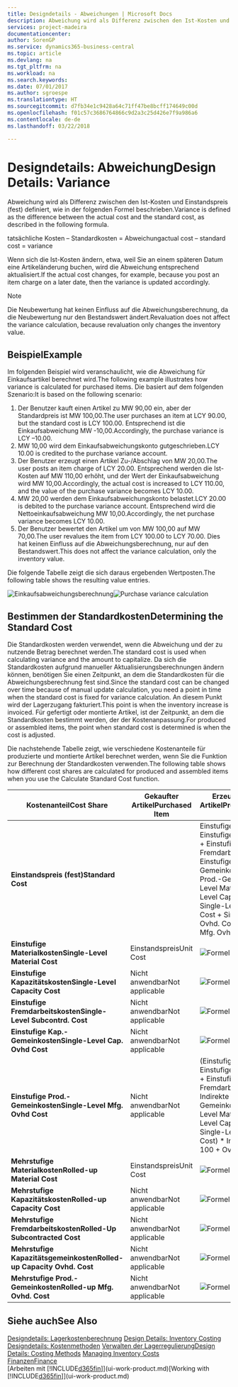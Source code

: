 ```yaml
---
title: Designdetails - Abweichungen | Microsoft Docs
description: Abweichung wird als Differenz zwischen den Ist-Kosten und Einstandspreis (fest) definiert, wie in der folgenden Formel beschrieben.
services: project-madeira
documentationcenter: 
author: SorenGP
ms.service: dynamics365-business-central
ms.topic: article
ms.devlang: na
ms.tgt_pltfrm: na
ms.workload: na
ms.search.keywords: 
ms.date: 07/01/2017
ms.author: sgroespe
ms.translationtype: HT
ms.sourcegitcommit: d7fb34e1c9428a64c71ff47be8bcff174649c00d
ms.openlocfilehash: f01c57c3686764866c9d2a3c25d426e7f9a986a6
ms.contentlocale: de-de
ms.lasthandoff: 03/22/2018

---
```

# <a name="design-details-variance"></a><span data-ttu-id="cb5cb-103">Designdetails: Abweichung</span><span class="sxs-lookup"><span data-stu-id="cb5cb-103">Design Details: Variance</span></span>
<span data-ttu-id="cb5cb-104">Abweichung wird als Differenz zwischen den Ist-Kosten und Einstandspreis (fest) definiert, wie in der folgenden Formel beschrieben.</span><span class="sxs-lookup"><span data-stu-id="cb5cb-104">Variance is defined as the difference between the actual cost and the standard cost, as described in the following formula.</span></span>  

 <span data-ttu-id="cb5cb-105">tatsächliche Kosten – Standardkosten = Abweichung</span><span class="sxs-lookup"><span data-stu-id="cb5cb-105">actual cost – standard cost = variance</span></span>  

 <span data-ttu-id="cb5cb-106">Wenn sich die Ist-Kosten ändern, etwa, weil Sie an einem späteren Datum eine Artikeländerung buchen, wird die Abweichung entsprechend aktualisiert.</span><span class="sxs-lookup"><span data-stu-id="cb5cb-106">If the actual cost changes, for example, because you post an item charge on a later date, then the variance is updated accordingly.</span></span>  

> [!NOTE]  
>  <span data-ttu-id="cb5cb-107">Die Neubewertung hat keinen Einfluss auf die Abweichungsberechnung, da die Neubewertung nur den Bestandswert ändert.</span><span class="sxs-lookup"><span data-stu-id="cb5cb-107">Revaluation does not affect the variance calculation, because revaluation only changes the inventory value.</span></span>  

## <a name="example"></a><span data-ttu-id="cb5cb-108">Beispiel</span><span class="sxs-lookup"><span data-stu-id="cb5cb-108">Example</span></span>  
 <span data-ttu-id="cb5cb-109">Im folgenden Beispiel wird veranschaulicht, wie die Abweichung für Einkaufsartikel berechnet wird.</span><span class="sxs-lookup"><span data-stu-id="cb5cb-109">The following example illustrates how variance is calculated for purchased items.</span></span> <span data-ttu-id="cb5cb-110">Die basiert auf dem folgenden Szenario:</span><span class="sxs-lookup"><span data-stu-id="cb5cb-110">It is based on the following scenario:</span></span>  

1.  <span data-ttu-id="cb5cb-111">Der Benutzer kauft einen Artikel zu MW 90,00 ein, aber der Standardpreis ist MW 100,00.</span><span class="sxs-lookup"><span data-stu-id="cb5cb-111">The user purchases an item at LCY 90.00, but the standard cost is LCY 100.00.</span></span> <span data-ttu-id="cb5cb-112">Entsprechend ist die Einkaufsabweichung MW -10,00.</span><span class="sxs-lookup"><span data-stu-id="cb5cb-112">Accordingly, the purchase variance is LCY –10.00.</span></span>  
2.  <span data-ttu-id="cb5cb-113">MW 10,00 wird dem Einkaufsabweichungskonto gutgeschrieben.</span><span class="sxs-lookup"><span data-stu-id="cb5cb-113">LCY 10.00 is credited to the purchase variance account.</span></span>  
3.  <span data-ttu-id="cb5cb-114">Der Benutzer erzeugt einen Artikel Zu-/Abschlag von MW 20,00.</span><span class="sxs-lookup"><span data-stu-id="cb5cb-114">The user posts an item charge of LCY 20.00.</span></span> <span data-ttu-id="cb5cb-115">Entsprechend werden die Ist-Kosten auf MW 110,00 erhöht, und der Wert der Einkaufsabweichung wird MW 10,00.</span><span class="sxs-lookup"><span data-stu-id="cb5cb-115">Accordingly, the actual cost is increased to LCY 110.00, and the value of the purchase variance becomes LCY 10.00.</span></span>  
4.  <span data-ttu-id="cb5cb-116">MW 20,00 werden dem Einkaufsabweichungskonto belastet.</span><span class="sxs-lookup"><span data-stu-id="cb5cb-116">LCY 20.00 is debited to the purchase variance account.</span></span> <span data-ttu-id="cb5cb-117">Entsprechend wird die Nettoeinkaufsabweichung MW 10,00.</span><span class="sxs-lookup"><span data-stu-id="cb5cb-117">Accordingly, the net purchase variance becomes LCY 10.00.</span></span>  
5.  <span data-ttu-id="cb5cb-118">Der Benutzer bewertet den Artikel um von MW 100,00 auf MW 70,00.</span><span class="sxs-lookup"><span data-stu-id="cb5cb-118">The user revalues the item from LCY 100.00 to LCY 70.00.</span></span> <span data-ttu-id="cb5cb-119">Dies hat keinen Einfluss auf die Abweichungsberechnung, nur auf den Bestandswert.</span><span class="sxs-lookup"><span data-stu-id="cb5cb-119">This does not affect the variance calculation, only the inventory value.</span></span>  

 <span data-ttu-id="cb5cb-120">Die folgende Tabelle zeigt die sich daraus ergebenden Wertposten.</span><span class="sxs-lookup"><span data-stu-id="cb5cb-120">The following table shows the resulting value entries.</span></span>  

 <span data-ttu-id="cb5cb-121">![Einkaufsabweichungsberechnung](media/design_details_inventory_costing_11_purchase_variance.png "design_details_inventory_costing_11_purchase_variance")</span><span class="sxs-lookup"><span data-stu-id="cb5cb-121">![Purchase variance calculation](media/design_details_inventory_costing_11_purchase_variance.png "design_details_inventory_costing_11_purchase_variance")</span></span>  

## <a name="determining-the-standard-cost"></a><span data-ttu-id="cb5cb-122">Bestimmen der Standardkosten</span><span class="sxs-lookup"><span data-stu-id="cb5cb-122">Determining the Standard Cost</span></span>  
 <span data-ttu-id="cb5cb-123">Die Standardkosten werden verwendet, wenn die Abweichung und der zu nutzende Betrag berechnet werden.</span><span class="sxs-lookup"><span data-stu-id="cb5cb-123">The standard cost is used when calculating variance and the amount to capitalize.</span></span> <span data-ttu-id="cb5cb-124">Da sich die Standardkosten aufgrund manueller Aktualisierungsberechnungen ändern können, benötigen Sie einen Zeitpunkt, an dem die Standardkosten für die Abweichungsberechnung fest sind.</span><span class="sxs-lookup"><span data-stu-id="cb5cb-124">Since the standard cost can be changed over time because of manual update calculation, you need a point in time when the standard cost is fixed for variance calculation.</span></span> <span data-ttu-id="cb5cb-125">An diesem Punkt wird der Lagerzugang fakturiert.</span><span class="sxs-lookup"><span data-stu-id="cb5cb-125">This point is when the inventory increase is invoiced.</span></span> <span data-ttu-id="cb5cb-126">Für gefertigt oder montierte Artikel, ist der Zeitpunkt, an dem die Standardkosten bestimmt werden, der der Kostenanpassung.</span><span class="sxs-lookup"><span data-stu-id="cb5cb-126">For produced or assembled items, the point when standard cost is determined is when the cost is adjusted.</span></span>  

 <span data-ttu-id="cb5cb-127">Die nachstehende Tabelle zeigt, wie verschiedene Kostenanteile für produzierte und montierte Artikel berechnet werden, wenn Sie die Funktion zur Berechnung der Standardkosten verwenden.</span><span class="sxs-lookup"><span data-stu-id="cb5cb-127">The following table shows how different cost shares are calculated for produced and assembled items when you use the Calculate Standard Cost function.</span></span>  

|<span data-ttu-id="cb5cb-128">Kostenanteil</span><span class="sxs-lookup"><span data-stu-id="cb5cb-128">Cost Share</span></span>|<span data-ttu-id="cb5cb-129">Gekaufter Artikel</span><span class="sxs-lookup"><span data-stu-id="cb5cb-129">Purchased Item</span></span>|<span data-ttu-id="cb5cb-130">Erzeugter/Montierter Artikel</span><span class="sxs-lookup"><span data-stu-id="cb5cb-130">Produced/Assembled Item</span></span>|  
|----------------|--------------------|------------------------------|  
|<span data-ttu-id="cb5cb-131">**Einstandspreis (fest)**</span><span class="sxs-lookup"><span data-stu-id="cb5cb-131">**Standard Cost**</span></span>||<span data-ttu-id="cb5cb-132">Einstufige Materialkosten + Einstufige Kapazitätskosten + Einstufige Fremdarbeitskosten + Einstufige Kap.-Gemeinkosten + Einstufige Prod.-Gemeinkosten</span><span class="sxs-lookup"><span data-stu-id="cb5cb-132">Single-Level Material Cost + Single-Level Capacity Cost + Single-Level Subcontrd. Cost + Single-Level Cap. Ovhd. Cost + Single-Level Mfg. Ovhd. Cost</span></span>|  
|<span data-ttu-id="cb5cb-133">**Einstufige Materialkosten**</span><span class="sxs-lookup"><span data-stu-id="cb5cb-133">**Single-Level Material Cost**</span></span>|<span data-ttu-id="cb5cb-134">Einstandspreis</span><span class="sxs-lookup"><span data-stu-id="cb5cb-134">Unit Cost</span></span>|<span data-ttu-id="cb5cb-135">![Formel 1](media/design_details_inventory_costing_11_equation_1.png "design_details_inventory_costing_11_equation_1")</span><span class="sxs-lookup"><span data-stu-id="cb5cb-135">![Equation 1](media/design_details_inventory_costing_11_equation_1.png "design_details_inventory_costing_11_equation_1")</span></span>|  
|<span data-ttu-id="cb5cb-136">**Einstufige Kapazitätskosten**</span><span class="sxs-lookup"><span data-stu-id="cb5cb-136">**Single-Level Capacity Cost**</span></span>|<span data-ttu-id="cb5cb-137">Nicht anwendbar</span><span class="sxs-lookup"><span data-stu-id="cb5cb-137">Not applicable</span></span>|<span data-ttu-id="cb5cb-138">![Formel 2](media/design_details_inventory_costing_11_equation_2.png "design_details_inventory_costing_11_equation_2")</span><span class="sxs-lookup"><span data-stu-id="cb5cb-138">![Equation 2](media/design_details_inventory_costing_11_equation_2.png "design_details_inventory_costing_11_equation_2")</span></span>|  
|<span data-ttu-id="cb5cb-139">**Einstufige Fremdarbeitskosten**</span><span class="sxs-lookup"><span data-stu-id="cb5cb-139">**Single-Level Subcontrd. Cost**</span></span>|<span data-ttu-id="cb5cb-140">Nicht anwendbar</span><span class="sxs-lookup"><span data-stu-id="cb5cb-140">Not applicable</span></span>|<span data-ttu-id="cb5cb-141">![Formel 3](media/design_details_inventory_costing_11_equation_3.png "design_details_inventory_costing_11_equation_3")</span><span class="sxs-lookup"><span data-stu-id="cb5cb-141">![Equation 3](media/design_details_inventory_costing_11_equation_3.png "design_details_inventory_costing_11_equation_3")</span></span>|  
|<span data-ttu-id="cb5cb-142">**Einstufige Kap.-Gemeinkosten**</span><span class="sxs-lookup"><span data-stu-id="cb5cb-142">**Single-Level Cap. Ovhd Cost**</span></span>|<span data-ttu-id="cb5cb-143">Nicht anwendbar</span><span class="sxs-lookup"><span data-stu-id="cb5cb-143">Not applicable</span></span>|<span data-ttu-id="cb5cb-144">![Formel 4](media/design_details_inventory_costing_11_equation_4.png "design_details_inventory_costing_11_equation_4")</span><span class="sxs-lookup"><span data-stu-id="cb5cb-144">![Equation 4](media/design_details_inventory_costing_11_equation_4.png "design_details_inventory_costing_11_equation_4")</span></span>|  
|<span data-ttu-id="cb5cb-145">**Einstufige Prod.-Gemeinkosten**</span><span class="sxs-lookup"><span data-stu-id="cb5cb-145">**Single-Level Mfg. Ovhd Cost**</span></span>|<span data-ttu-id="cb5cb-146">Nicht anwendbar</span><span class="sxs-lookup"><span data-stu-id="cb5cb-146">Not applicable</span></span>|<span data-ttu-id="cb5cb-147">(Einstufige Materialkosten + Einstufige Kapazitätskosten + Einstufige Fremdarbeitskosten) \* Indirekte Kosten %/100 + Gemeinkostensatz</span><span class="sxs-lookup"><span data-stu-id="cb5cb-147">(Single-Level Material Cost + Single-Level Capacity Cost + Single-Level Subcontrd. Cost) \* Indirect Cost % / 100 + Overhead Rate</span></span>|  
|<span data-ttu-id="cb5cb-148">**Mehrstufige Materialkosten**</span><span class="sxs-lookup"><span data-stu-id="cb5cb-148">**Rolled-up Material Cost**</span></span>|<span data-ttu-id="cb5cb-149">Einstandspreis</span><span class="sxs-lookup"><span data-stu-id="cb5cb-149">Unit Cost</span></span>|<span data-ttu-id="cb5cb-150">![Formel 5](media/design_details_inventory_costing_11_equation_5.png "design_details_inventory_costing_11_equation_5")</span><span class="sxs-lookup"><span data-stu-id="cb5cb-150">![Equation 5](media/design_details_inventory_costing_11_equation_5.png "design_details_inventory_costing_11_equation_5")</span></span>|  
|<span data-ttu-id="cb5cb-151">**Mehrstufige Kapazitätskosten**</span><span class="sxs-lookup"><span data-stu-id="cb5cb-151">**Rolled-up Capacity Cost**</span></span>|<span data-ttu-id="cb5cb-152">Nicht anwendbar</span><span class="sxs-lookup"><span data-stu-id="cb5cb-152">Not applicable</span></span>|<span data-ttu-id="cb5cb-153">![Formel 6](media/design_details_inventory_costing_11_equation_6.png "design_details_inventory_costing_11_equation_6")</span><span class="sxs-lookup"><span data-stu-id="cb5cb-153">![Equation 6](media/design_details_inventory_costing_11_equation_6.png "design_details_inventory_costing_11_equation_6")</span></span>|  
|<span data-ttu-id="cb5cb-154">**Mehrstufige Fremdarbeitskosten**</span><span class="sxs-lookup"><span data-stu-id="cb5cb-154">**Rolled-Up Subcontracted Cost**</span></span>|<span data-ttu-id="cb5cb-155">Nicht anwendbar</span><span class="sxs-lookup"><span data-stu-id="cb5cb-155">Not applicable</span></span>|<span data-ttu-id="cb5cb-156">![Formel 7](media/design_details_inventory_costing_11_equation_7.png "design_details_inventory_costing_11_equation_7")</span><span class="sxs-lookup"><span data-stu-id="cb5cb-156">![Equation 7](media/design_details_inventory_costing_11_equation_7.png "design_details_inventory_costing_11_equation_7")</span></span>|  
|<span data-ttu-id="cb5cb-157">**Mehrstufige Kapazitätsgemeinkosten**</span><span class="sxs-lookup"><span data-stu-id="cb5cb-157">**Rolled-up Capacity Ovhd. Cost**</span></span>|<span data-ttu-id="cb5cb-158">Nicht anwendbar</span><span class="sxs-lookup"><span data-stu-id="cb5cb-158">Not applicable</span></span>|<span data-ttu-id="cb5cb-159">![Formel 8](media/design_details_inventory_costing_11_equation_8.png "design_details_inventory_costing_11_equation_8")</span><span class="sxs-lookup"><span data-stu-id="cb5cb-159">![Equation 8](media/design_details_inventory_costing_11_equation_8.png "design_details_inventory_costing_11_equation_8")</span></span>|  
|<span data-ttu-id="cb5cb-160">**Mehrstufige Prod.-Gemeinkosten**</span><span class="sxs-lookup"><span data-stu-id="cb5cb-160">**Rolled-up Mfg. Ovhd. Cost**</span></span>|<span data-ttu-id="cb5cb-161">Nicht anwendbar</span><span class="sxs-lookup"><span data-stu-id="cb5cb-161">Not applicable</span></span>|<span data-ttu-id="cb5cb-162">![Formel 9](media/design_details_inventory_costing_11_equation_9.png "design_details_inventory_costing_11_equation_9")</span><span class="sxs-lookup"><span data-stu-id="cb5cb-162">![Equation 9](media/design_details_inventory_costing_11_equation_9.png "design_details_inventory_costing_11_equation_9")</span></span>|  

## <a name="see-also"></a><span data-ttu-id="cb5cb-163">Siehe auch</span><span class="sxs-lookup"><span data-stu-id="cb5cb-163">See Also</span></span>  
 <span data-ttu-id="cb5cb-164">[Designdetails: Lagerkostenberechnung](design-details-inventory-costing.md) </span><span class="sxs-lookup"><span data-stu-id="cb5cb-164">[Design Details: Inventory Costing](design-details-inventory-costing.md) </span></span>  
 <span data-ttu-id="cb5cb-165">[Designdetails: Kostenmethoden](design-details-costing-methods.md) [Verwalten der Lagerregulierung](finance-manage-inventory-costs.md)</span><span class="sxs-lookup"><span data-stu-id="cb5cb-165">[Design Details: Costing Methods](design-details-costing-methods.md) [Managing Inventory Costs](finance-manage-inventory-costs.md)</span></span>  
 [<span data-ttu-id="cb5cb-166">Finanzen</span><span class="sxs-lookup"><span data-stu-id="cb5cb-166">Finance</span></span>](finance.md)  
 <span data-ttu-id="cb5cb-167">[Arbeiten mit [!INCLUDE[d365fin](includes/d365fin_md.md)]](ui-work-product.md)</span><span class="sxs-lookup"><span data-stu-id="cb5cb-167">[Working with [!INCLUDE[d365fin](includes/d365fin_md.md)]](ui-work-product.md)</span></span>

